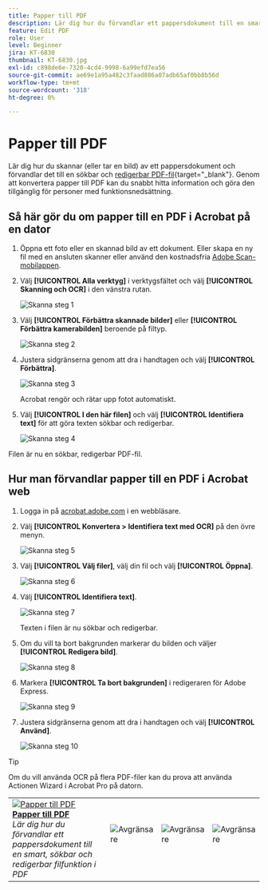 ```yaml
---
title: Papper till PDF
description: Lär dig hur du förvandlar ett pappersdokument till en smart, sökbar, redigerbar PDF-fil
feature: Edit PDF
role: User
level: Beginner
jira: KT-6830
thumbnail: KT-6830.jpg
exl-id: c898de6e-7320-4cd4-9998-6a99efd7ea56
source-git-commit: ae69e1a95a482c3faad886a07adb65af0bb8b56d
workflow-type: tm+mt
source-wordcount: '318'
ht-degree: 0%

---
```


# Papper till PDF

Lär dig hur du skannar (eller tar en bild) av ett pappersdokument och förvandlar det till en sökbar och [redigerbar PDF-fil](https://www.adobe.com/se/acrobat/online/pdf-editor.html){target="_blank"}. Genom att konvertera papper till PDF kan du snabbt hitta information och göra den tillgänglig för personer med funktionsnedsättning.

## Så här gör du om papper till en PDF i Acrobat på en dator

1. Öppna ett foto eller en skannad bild av ett dokument. Eller skapa en ny fil med en ansluten skanner eller använd den kostnadsfria [Adobe Scan-mobilappen](https://adobescan.app.link/GpBqG8Bkoeb).

1. Välj **[!UICONTROL Alla verktyg]** i verktygsfältet och välj **[!UICONTROL Skanning och OCR]** i den vänstra rutan.

   ![Skanna steg 1](../assets/Scan_1.png)

1. Välj **[!UICONTROL Förbättra skannade bilder]** eller **[!UICONTROL Förbättra kamerabilden]** beroende på filtyp.

   ![Skanna steg 2](../assets/Scan_2.png)

1. Justera sidgränserna genom att dra i handtagen och välj **[!UICONTROL Förbättra]**.

   ![Skanna steg 3](../assets/Scan_3.png)

   Acrobat rengör och rätar upp fotot automatiskt.

1. Välj **[!UICONTROL I den här filen]** och välj **[!UICONTROL Identifiera text]** för att göra texten sökbar och redigerbar.

   ![Skanna steg 4](../assets/Scan_4.png)

Filen är nu en sökbar, redigerbar PDF-fil.

## Hur man förvandlar papper till en PDF i Acrobat web

1. Logga in på [acrobat.adobe.com](https://acrobat.adobe.com/se/sv) i en webbläsare.

1. Välj **[!UICONTROL Konvertera > Identifiera text med OCR]** på den övre menyn.

   ![Skanna steg 5](../assets/Scan_5.png)

1. Välj **[!UICONTROL Välj filer]**, välj din fil och välj **[!UICONTROL Öppna]**.

   ![Skanna steg 6](../assets/Scan_6.png)

1. Välj **[!UICONTROL Identifiera text]**.

   ![Skanna steg 7](../assets/Scan_7.png)

   Texten i filen är nu sökbar och redigerbar.

1. Om du vill ta bort bakgrunden markerar du bilden och väljer **[!UICONTROL Redigera bild]**.

   ![Skanna steg 8](../assets/Scan_8.png)

1. Markera **[!UICONTROL Ta bort bakgrunden]** i redigeraren för Adobe Express.

   ![Skanna steg 9](../assets/Scan_9.png)

1. Justera sidgränserna genom att dra i handtagen och välj **[!UICONTROL Använd]**.

   ![Skanna steg 10](../assets/Scan_10.png)


>[!TIP]
>
>Om du vill använda OCR på flera PDF-filer kan du prova att använda Actionen Wizard [](../advanced-tasks/action.md) i Acrobat Pro på datorn.

<table style="table-layout:fixed">
<tr>
  <td>
    <a href="scan-and-ocr.md">
      <img alt="Papper till PDF" src="../assets/scan.png" />
    </a>
    <div>
    <a href="scan-and-ocr.md"><strong>Papper till PDF</strong></a>
    </div>
    <em>Lär dig hur du förvandlar ett pappersdokument till en smart, sökbar och redigerbar filfunktion i PDF</em>
    <br>
  </td>
  <td>
      <img alt="Avgränsare" src="../assets/Whitespacer.png" />
      <div>
      <br>
  </td>
  <td>
      <img alt="Avgränsare" src="../assets/Whitespacer.png" />
      <div>
      <br>
  </td>
  <td>
      <img alt="Avgränsare" src="../assets/Whitespacer.png" />
      <div>
      <br>
  </td>
</tr>
</table>